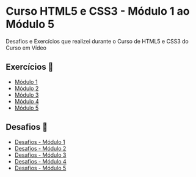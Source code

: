 # Curso HTML5 e CSS3 - Módulo 1 ao Módulo 5
Desafios e Exercícios que realizei durante o Curso de HTML5 e CSS3 do Curso em Vídeo

## Exercícios 📝

* [Módulo 1](https://emillymoitinho.github.io/html-css/pagina-exercicios/modulo1/exercicios.html)  
* [Módulo 2](https://emillymoitinho.github.io/html-css/pagina-exercicios/modulo2/exercicios)
* [Módulo 3](https://emillymoitinho.github.io/html-css/exercicios) 
* [Módulo 4](https://emillymoitinho.github.io/html-css/exercicios)
* [Módulo 5](https://emillymoitinho.github.io/html-css/exercicios)

## Desafios 🎯
* [Desafios - Módulo 1]()
* [Desafios - Módulo 2]()
* [Desafios - Módulo 3]()
* [Desafios - Módulo 4]()
* [Desafios - Módulo 5]()
 

